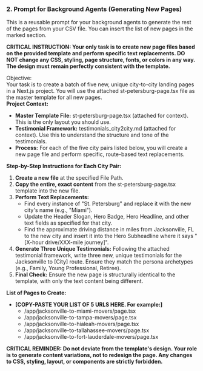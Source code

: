 ### **2\. Prompt for Background Agents (Generating New Pages)**

This is a reusable prompt for your background agents to generate the rest of the pages from your CSV file. You can insert the list of new pages in the marked section.

**CRITICAL INSTRUCTION: Your only task is to create new page files based on the provided template and perform specific text replacements. DO NOT change any CSS, styling, page structure, fonts, or colors in any way. The design must remain perfectly consistent with the template.**

Objective:  
Your task is to create a batch of five new, unique city-to-city landing pages in a Next.js project. You will use the attached st-petersburg-page.tsx file as the master template for all new pages.  
**Project Context:**

* **Master Template File:** st-petersburg-page.tsx (attached for context). This is the only layout you should use.  
* **Testimonial Framework:** testimonials\_city2city.md (attached for context). Use this to understand the structure and tone of the testimonials.  
* **Process:** For each of the five city pairs listed below, you will create a new page file and perform specific, route-based text replacements.

**Step-by-Step Instructions for Each City Pair:**

1. **Create a new file** at the specified File Path.  
2. **Copy the entire, exact content** from the st-petersburg-page.tsx template into the new file.  
3. **Perform Text Replacements:**  
   * Find every instance of "St. Petersburg" and replace it with the new city's name (e.g., "Miami").  
   * Update the Header Slogan, Hero Badge, Hero Headline, and other text fields as specified for that city.  
   * Find the approximate driving distance in miles from Jacksonville, FL to the new city and insert it into the Hero Subheadline where it says "\[X-hour drive/XXX-mile journey\]".  
4. **Generate Three Unique Testimonials:** Following the attached testimonial framework, write three new, unique testimonials for the Jacksonville to \[City\] route. Ensure they match the persona archetypes (e.g., Family, Young Professional, Retiree).  
5. **Final Check:** Ensure the new page is structurally identical to the template, with only the text content being different.

**List of Pages to Create:**

* **\[COPY-PASTE YOUR LIST OF 5 URLS HERE. For example:\]**  
  * /app/jacksonville-to-miami-movers/page.tsx  
  * /app/jacksonville-to-tampa-movers/page.tsx  
  * /app/jacksonville-to-hialeah-movers/page.tsx  
  * /app/jacksonville-to-tallahassee-movers/page.tsx  
  * /app/jacksonville-to-fort-lauderdale-movers/page.tsx

**CRITICAL REMINDER: Do not deviate from the template's design. Your role is to generate content variations, not to redesign the page. Any changes to CSS, styling, layout, or components are strictly forbidden.**